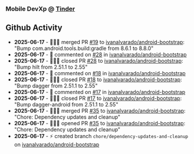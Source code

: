 ### Mobile DevXp @ [Tinder](https://medium.com/tinder)

## Github Activity
- **2025-06-17** - 🧑🏻‍💻 merged PR [#19](https://github.com/ivanalvarado/android-bootstrap/pull/19) to [ivanalvarado/android-bootstrap](https://github.com/ivanalvarado/android-bootstrap): "Bump com.android.tools.build:gradle from 8.6.1 to 8.8.0"
- **2025-06-17** - 💬 commented on [#28](https://api.github.com/repos/ivanalvarado/android-bootstrap/issues/28/comments) in [ivanalvarado/android-bootstrap](https://github.com/ivanalvarado/android-bootstrap)
- **2025-06-17** - 🧑🏻‍💻 closed PR [#28](https://github.com/ivanalvarado/android-bootstrap/pull/28) to [ivanalvarado/android-bootstrap](https://github.com/ivanalvarado/android-bootstrap): "Bump hilt from 2.51.1 to 2.55"
- **2025-06-17** - 💬 commented on [#18](https://api.github.com/repos/ivanalvarado/android-bootstrap/issues/18/comments) in [ivanalvarado/android-bootstrap](https://github.com/ivanalvarado/android-bootstrap)
- **2025-06-17** - 🧑🏻‍💻 closed PR [#18](https://github.com/ivanalvarado/android-bootstrap/pull/18) to [ivanalvarado/android-bootstrap](https://github.com/ivanalvarado/android-bootstrap): "Bump dagger from 2.51.1 to 2.55"
- **2025-06-17** - 💬 commented on [#17](https://api.github.com/repos/ivanalvarado/android-bootstrap/issues/17/comments) in [ivanalvarado/android-bootstrap](https://github.com/ivanalvarado/android-bootstrap)
- **2025-06-17** - 🧑🏻‍💻 closed PR [#17](https://github.com/ivanalvarado/android-bootstrap/pull/17) to [ivanalvarado/android-bootstrap](https://github.com/ivanalvarado/android-bootstrap): "Bump dagger-android from 2.51.1 to 2.55"
- **2025-06-17** - 🧑🏻‍💻 merged PR [#35](https://github.com/ivanalvarado/android-bootstrap/pull/35) to [ivanalvarado/android-bootstrap](https://github.com/ivanalvarado/android-bootstrap): "Chore: Dependency updates and cleanup"
- **2025-06-17** - 🧑🏻‍💻 opened PR [#35](https://github.com/ivanalvarado/android-bootstrap/pull/35) to [ivanalvarado/android-bootstrap](https://github.com/ivanalvarado/android-bootstrap): "Chore: Dependency updates and cleanup"
- **2025-06-17** - ⚡️ created branch `chore/dependency-updates-and-cleanup` on [ivanalvarado/android-bootstrap](https://github.com/ivanalvarado/android-bootstrap)